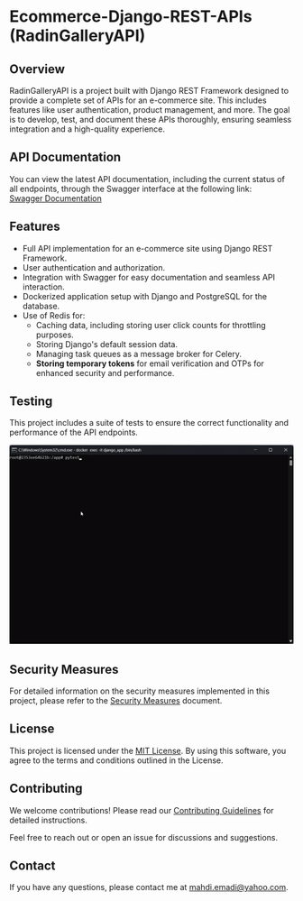 # Ecommerce-Django-REST-APIs (RadinGalleryAPI)

## Overview
RadinGalleryAPI is a project built with Django REST Framework designed to provide a complete set of APIs for an e-commerce site. This includes features like user authentication, product management, and more. The goal is to develop, test, and document these APIs thoroughly, ensuring seamless integration and a high-quality experience.

## API Documentation
You can view the latest API documentation, including the current status of all endpoints, through the Swagger interface at the following link:  
[Swagger Documentation](https://mhdemd.github.io/Ecommerce-Django-REST-APIs/)

## Features
- Full API implementation for an e-commerce site using Django REST Framework.
- User authentication and authorization.
- Integration with Swagger for easy documentation and seamless API interaction.
- Dockerized application setup with Django and PostgreSQL for the database.
- Use of Redis for:
  - Caching data, including storing user click counts for throttling purposes.
  - Storing Django's default session data.
  - Managing task queues as a message broker for Celery.
  - **Storing temporary tokens** for email verification and OTPs for enhanced security and performance.

## Testing
This project includes a suite of tests to ensure the correct functionality and performance of the API endpoints.

![Demo](docs/assets/pytest.gif) 


## Security Measures
For detailed information on the security measures implemented in this project, please refer to the [Security Measures](docs/md-file/Security.md) document.


## License
This project is licensed under the [MIT License](./LICENSE.md). By using this software, you agree to the terms and conditions outlined in the License.

## Contributing
We welcome contributions! Please read our [Contributing Guidelines](./CONTRIBUTING.md) for detailed instructions.

Feel free to reach out or open an issue for discussions and suggestions.

## Contact
If you have any questions, please contact me at [mahdi.emadi@yahoo.com](mailto:mahdi.emadi@yahoo.com).
